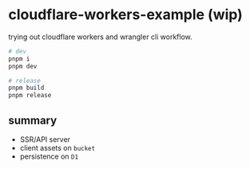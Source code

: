 # cloudflare-workers-example (wip)

trying out cloudflare workers and wrangler cli workflow.

```sh
# dev
pnpm i
pnpm dev

# release
pnpm build
pnpm release
```

## summary

- SSR/API server
- client assets on `bucket`
- persistence on `D1`
